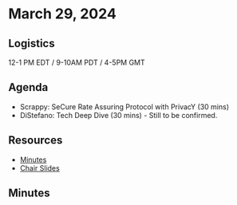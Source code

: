# March 29, 2024

## Logistics

12-1 PM EDT / 9-10AM PDT / 4-5PM GMT

## Agenda

* Scrappy: SeCure Rate Assuring Protocol with PrivacY (30 mins)
* DiStefano: Tech Deep Dive (30 mins) - Still to be confirmed.

## Resources

* [Minutes](https://docs.google.com/document/d/1Mxf1y3PtZBjK8OSQJdrwtM57GO38W16VPYnw3kW-SQg/edit?usp=sharing)
* [Chair Slides](https://docs.google.com/presentation/d/11Eh25eYK7fwAFe5QvcyRcmydqCAe2yf2B_jA8vZvb8A/edit?usp=sharing&resourcekey=0-8Im89DgLyPiZ6MRmsdE_RQ)

## Minutes

